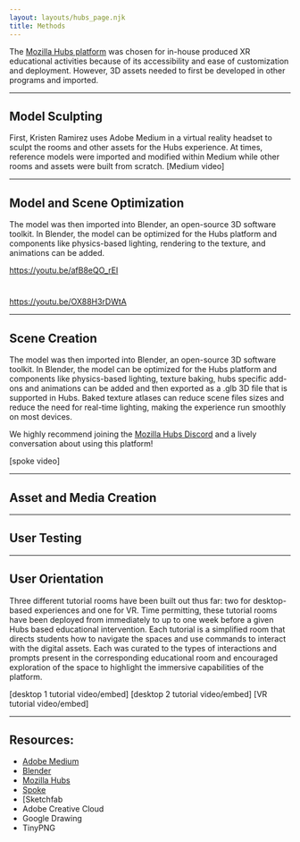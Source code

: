 ```yaml
---
layout: layouts/hubs_page.njk
title: Methods
---
```



The [Mozilla Hubs platform](https://hubs.mozilla.com/) was chosen for in-house produced XR educational activities because of its accessibility and ease of customization and deployment. However, 3D assets needed to first be developed in other programs and imported.

<hr>

## Model Sculpting
First, Kristen Ramirez uses Adobe Medium in a virtual reality headset to sculpt the rooms and other assets for the Hubs experience. At times, reference models were imported and modified within Medium while other rooms and assets were built from scratch. 
[Medium video]

<hr>

## Model and Scene Optimization


The model was then imported into Blender, an open-source 3D software toolkit. In Blender, the model can be optimized for the Hubs platform and components like physics-based lighting, rendering to the texture, and animations can be added. 

https://youtu.be/afB8eQO_rEI

#
#

https://youtu.be/OX88H3rDWtA

<hr>

## Scene Creation 
The model was then imported into Blender, an open-source 3D software toolkit. In Blender, the model can be optimized for the Hubs platform and components like physics-based lighting, texture baking, hubs specific add-ons and animations can be added and then exported as a .glb 3D file that is supported in Hubs. Baked texture atlases can reduce scene files sizes and reduce the need for real-time lighting, making the experience run smoothly on most devices.

We highly recommend joining the [Mozilla Hubs Discord](https://hubs.mozilla.com/discord)  and a lively conversation about using this platform!  

[spoke video]

<hr>

## Asset and Media Creation


<hr>

## User Testing


<hr>

## User Orientation
Three different tutorial rooms have been built out thus far: two for desktop-based experiences and one for VR. Time permitting, these tutorial rooms have been deployed from immediately to up to one week before a given Hubs based educational intervention. Each tutorial is a simplified room that directs students how to navigate the spaces and use commands to interact with the digital assets. Each was curated to the types of interactions and prompts present in the corresponding educational room and encouraged exploration of the space to highlight the immersive capabilities of the platform. 

[desktop 1 tutorial video/embed]
[desktop 2 tutorial video/embed]
[VR tutorial video/embed]

<hr>

## Resources:
- [Adobe Medium](https://www.adobe.com/products/medium.html)
- [Blender](https://www.blender.org/)
- [Mozilla Hubs](https://hubs.mozilla.com/)
- [Spoke](https://hubs.mozilla.com/spoke)
- [Sketchfab
- Adobe Creative Cloud
- Google Drawing
- TinyPNG





